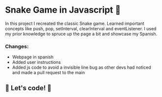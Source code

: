 # Snake Game in Javascript 🐍

In this project I recreated the classic Snake game.
Learned important concepts like push, pop, setInterval, clearInterval and eventListener. I used my prior knowledge to spruce up the page a bit and showcase my Spanish.

### Changes:

* Webpage in spanish
* Added user instructions
* Added js code to avoid a invisible line bug as other devs had noticed and made a pull request to the main


## 🚀 Let's code! 🚀
